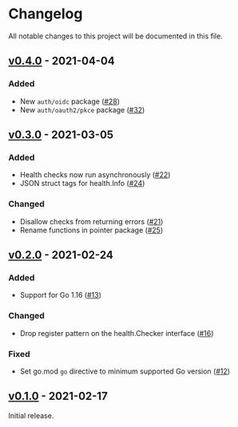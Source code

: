 # Changelog

All notable changes to this project will be documented in this file.

## [v0.4.0] - 2021-04-04

<!-- START v0.4.0 -->

### Added

* New `auth/oidc` package ([#28])
* New `auth/oauth2/pkce` package ([#32])

[#28]: https://github.com/loozhengyuan/grench/pull/28
[#32]: https://github.com/loozhengyuan/grench/pull/32

<!-- END v0.4.0 -->

## [v0.3.0] - 2021-03-05

<!-- START v0.3.0 -->

### Added

* Health checks now run asynchronously ([#22])
* JSON struct tags for health.Info ([#24])

[#22]: https://github.com/loozhengyuan/grench/pull/22
[#24]: https://github.com/loozhengyuan/grench/pull/24

### Changed

* Disallow checks from returning errors ([#21])
* Rename functions in pointer package ([#25])

[#21]: https://github.com/loozhengyuan/grench/pull/21
[#25]: https://github.com/loozhengyuan/grench/pull/25

<!-- END v0.3.0 -->

## [v0.2.0] - 2021-02-24

<!-- START v0.2.0 -->

### Added

* Support for Go 1.16 ([#13])

[#13]: https://github.com/loozhengyuan/grench/pull/13

### Changed

* Drop register pattern on the health.Checker interface ([#16])

[#16]: https://github.com/loozhengyuan/grench/pull/16

### Fixed

* Set go.mod `go` directive to minimum supported Go version ([#12])

[#12]: https://github.com/loozhengyuan/grench/pull/12

<!-- END v0.2.0 -->

## [v0.1.0] - 2021-02-17

<!-- START v0.1.0 -->

Initial release.

<!-- END v0.1.0 -->

[v0.4.0]: https://github.com/loozhengyuan/grench/releases/tag/v0.4.0
[v0.3.0]: https://github.com/loozhengyuan/grench/releases/tag/v0.3.0
[v0.2.0]: https://github.com/loozhengyuan/grench/releases/tag/v0.2.0
[v0.1.0]: https://github.com/loozhengyuan/grench/releases/tag/v0.1.0
